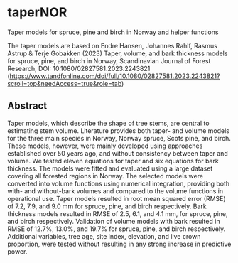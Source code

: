 # taperNOR
Taper models for spruce, pine and birch in Norway
and helper functions

The taper models are based on Endre Hansen, Johannes Rahlf, Rasmus Astrup & Terje Gobakken (2023) Taper, volume, and bark thickness models for spruce, pine, and birch in Norway, Scandinavian Journal of Forest Research, DOI: 10.1080/02827581.2023.2243821 (https://www.tandfonline.com/doi/full/10.1080/02827581.2023.2243821?scroll=top&needAccess=true&role=tab)

## Abstract
Taper models, which describe the shape of tree stems, are central to estimating stem volume. Literature provides both taper- and volume models for the three main species in Norway, Norway spruce, Scots pine, and birch. These models, however, were mainly developed using approaches established over 50 years ago, and without consistency between taper and volume. We tested eleven equations for taper and six equations for bark thickness. The models were fitted and evaluated using a large dataset covering all forested regions in Norway. The selected models were converted into volume functions using numerical integration, providing both with- and without-bark volumes and compared to the volume functions in operational use. Taper models resulted in root mean squared error (RMSE) of 7.2, 7.9, and 9.0 mm for spruce, pine, and birch respectively. Bark thickness models resulted in RMSE of 2.5, 6.1, and 4.1 mm, for spruce, pine, and birch respectively. Validation of volume models with bark resulted in RMSE of 12.7%, 13.0%, and 19.7% for spruce, pine, and birch respectively. Additional variables, tree age, site index, elevation, and live crown proportion, were tested without resulting in any strong increase in predictive power. 

